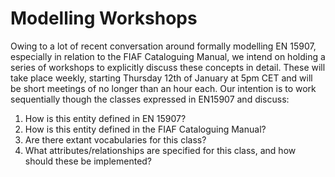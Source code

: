 # Modelling Workshops

Owing to a lot of recent conversation around formally modelling EN 15907, especially in relation to the FIAF Cataloguing Manual, we intend on holding a series of workshops to explicitly discuss these concepts in detail. These will take place weekly, starting Thursday 12th of January at 5pm CET and will be short meetings of no longer than an hour each. Our intention is to work sequentially though the classes expressed in EN15907 and discuss:

1. How is this entity defined in EN 15907?
2. How is this entity defined in the FIAF Cataloguing Manual?
3. Are there extant vocabularies for this class?
4. What attributes/relationships are specified for this class, and how should these be implemented?
